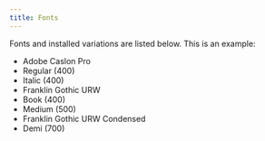 ```yaml
---
title: Fonts
---
```

Fonts and installed variations are listed below. This is an example:

* Adobe Caslon Pro
 * Regular (400)
 * Italic (400)
* Franklin Gothic URW
 * Book (400)
 * Medium (500)
* Franklin Gothic URW Condensed
 * Demi (700)

